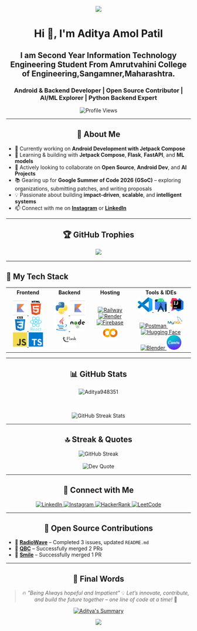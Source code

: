 <div id="header" align="center">
  <img src="https://media1.giphy.com/media/v1.Y2lkPTc5MGI3NjExMWpycXRndTM3c214ZzllY2ducHBnMHE0d2VhcXQ0N3Zqc25rbHFhcyZlcD12MV9pbnRlcm5hbF9naWZfYnlfaWQmY3Q9Zw/bGgsc5mWoryfgKBx1u/giphy.gif" width="100"/>
  
<h1 align="center">Hi 👋, I'm Aditya Amol Patil</h1>
<h2 align="center">I am Second Year Information Technology Engineering Student From Amrutvahini College of Engineering,Sangamner,Maharashtra.</h2>

<h3 align="center">Android & Backend Developer | Open Source Contributor | AI/ML Explorer | Python Backend Expert</h3>

<p align="center">
  <img src="https://komarev.com/ghpvc/?username=Aditya948351&label=Profile%20views&color=0e75b6&style=flat" alt="Profile Views" />
</p>

---

<h2>🚀 About Me</h2>
<ul align="left">    
  <li>🔭 Currently working on <strong>Android Development with Jetpack Compose</strong></li>
  <li>🌱 Learning & building with <strong>Jetpack Compose</strong>, <strong>Flask</strong>, <strong>FastAPI</strong>, and <strong>ML models</strong></li>
  <li>👯 Actively looking to collaborate on <strong>Open Source</strong>, <strong>Android Dev</strong>, and <strong>AI Projects</strong></li>
  <li>📚 Gearing up for <strong>Google Summer of Code 2026 (GSoC)</strong> – exploring organizations, submitting patches, and writing proposals</li>
  <li>💡 Passionate about building <strong>impact-driven</strong>, <strong>scalable</strong>, and <strong>intelligent systems</strong></li>
  <li>📫 Connect with me on <a href="https://www.instagram.com/aditya516227?igsh=MXQ4MjJ6NnR6Z241Ng==" target="_blank"><strong>Instagram</strong></a> or <a href="https://linkedin.com/in/aditya-patil-a7743a292" target="_blank"><strong>LinkedIn</strong></a></li>
</ul>


---

## 🏆 GitHub Trophies

<p align="center">
  <img src="https://github-profile-trophy.vercel.app/?username=Aditya948351&theme=radical&no-frame=false&no-bg=false&rank=SSS,SS,S,AAA,AA,A,B&column=6"/>
</p>


---

<h2 align="left">🚀 My Tech Stack</h2>
<table>
  <tr>
    <th align="center">Frontend</th>
    <th align="center">Backend</th>
    <th align="center">Hosting</th>
    <th align="center">Tools & IDEs</th>
  </tr>
  <tr>
    <!-- Frontend -->
    <td align="center">
      <a href="https://developer.android.com/courses/" target="_blank">
        <img src="https://github.com/Aditya948351/Hosting/blob/main/Icons/isl/images.jpg?raw=true" alt="Flask" width="40" height="40"/>
      </a>
      <a href="https://www.w3.org/html/" target="_blank">
        <img src="https://raw.githubusercontent.com/devicons/devicon/master/icons/html5/html5-original-wordmark.svg" alt="HTML5" width="40" height="40"/>
      </a>
      <a href="https://www.w3schools.com/css/" target="_blank">
        <img src="https://raw.githubusercontent.com/devicons/devicon/master/icons/css3/css3-original-wordmark.svg" alt="CSS3" width="40" height="40"/>
      </a>
      <a href="https://reactjs.org/" target="_blank">
        <img src="https://raw.githubusercontent.com/devicons/devicon/master/icons/react/react-original-wordmark.svg" alt="React" width="40" height="40"/>
      </a>
      <a href="https://developer.mozilla.org/en-US/docs/Web/JavaScript" target="_blank">
        <img src="https://raw.githubusercontent.com/devicons/devicon/master/icons/javascript/javascript-original.svg" alt="JavaScript" width="40" height="40"/>
      </a>
      <a href="https://www.typescriptlang.org/" target="_blank">
        <img src="https://raw.githubusercontent.com/devicons/devicon/master/icons/typescript/typescript-original.svg" alt="TypeScript" width="40" height="40"/>
      </a>
    </td>
    <!-- Backend -->
    <td align="center">
      <a href="https://www.python.org/" target="_blank">
        <img src="https://raw.githubusercontent.com/devicons/devicon/master/icons/python/python-original.svg" alt="Python" width="40" height="40"/>
      </a>
      <a href="https://developer.android.com/courses/" target="_blank">
        <img src="https://github.com/Aditya948351/Hosting/blob/main/Icons/isl/images.jpg?raw=true" alt="Flask" width="40" height="40"/>
      </a>
      <a href="https://www.java.com" target="_blank">
        <img src="https://raw.githubusercontent.com/devicons/devicon/master/icons/java/java-original.svg" alt="Java" width="40" height="40"/>
      </a>
      <a href="https://nodejs.org/" target="_blank">
        <img src="https://raw.githubusercontent.com/devicons/devicon/master/icons/nodejs/nodejs-original-wordmark.svg" alt="Node.js" width="40" height="40"/>
      </a>
      <a href="https://flask.palletsprojects.com/" target="_blank">
        <img src="https://github.com/Aditya948351/Hosting/blob/main/flask.png?raw=true" alt="Flask" width="40" height="40"/>
      </a>
    </td>
    <!-- Hosting -->
    <td align="center">
      <a href="https://railway.app/" target="_blank">
        <img src="https://railway.app/brand/logo-light.svg" alt="Railway" width="40" height="40"/>
      </a>
      <a href="https://render.com/" target="_blank">
        <img src="https://avatars.githubusercontent.com/u/41714161?s=200&v=4" alt="Render" width="40" height="40"/>
      </a>
      <a href="https://firebase.google.com/" target="_blank">
        <img src="https://www.vectorlogo.zone/logos/firebase/firebase-icon.svg" alt="Firebase" width="40" height="40"/>
      </a>
      <a href="https://colab.research.google.com/" target="_blank">
        <img src="https://raw.githubusercontent.com/Aditya948351/Hosting/6591ec90308b66c5a931eca609c180bc882ec173/Google_Colaboratory_SVG_Logo.svg" alt="Colab" width="40" height="40"/>
      </a>
    </td>
    <!-- Tools -->
    <td align="center">
      <a href="https://code.visualstudio.com/" target="_blank">
        <img src="https://raw.githubusercontent.com/devicons/devicon/master/icons/vscode/vscode-original.svg" alt="VS Code" width="40" height="40"/>
      </a>
      <a href="https://developer.android.com/studio" target="_blank">
        <img src="https://raw.githubusercontent.com/devicons/devicon/master/icons/androidstudio/androidstudio-original.svg" alt="Android Studio" width="40" height="40"/>
      </a>
      <a href="https://www.jetbrains.com/idea/" target="_blank">
        <img src="https://raw.githubusercontent.com/devicons/devicon/master/icons/intellij/intellij-original.svg" alt="IntelliJ IDEA" width="40" height="40"/>
      </a>
      <a href="https://www.postman.com/" target="_blank">
        <img src="https://www.vectorlogo.zone/logos/getpostman/getpostman-icon.svg" alt="Postman" width="40" height="40"/>
      </a>
      <a href="https://www.mysql.com/" target="_blank">
        <img src="https://raw.githubusercontent.com/devicons/devicon/master/icons/mysql/mysql-original-wordmark.svg" alt="MySQL" width="40" height="40"/>
      </a>
      <a href="https://huggingface.co/" target="_blank">
        <img src="https://huggingface.co/front/assets/huggingface_logo.svg" alt="Hugging Face" width="40" height="40"/>
      </a>
      <a href="https://www.blender.org/" target="_blank">
        <img src="https://download.blender.org/branding/community/blender_community_badge_white.svg" alt="Blender" width="40" height="40"/>
      </a>
      <a href="https://www.canva.com/" target="_blank">
        <img src="https://github.com/Aditya948351/Hosting/blob/main/canva-icon.png?raw=true" alt="Canva" width="40" height="40"/>
      </a>
    </td>
  </tr>
</table>

---

## 📊 GitHub Stats

<div align="center">
  <p><img align="center" src="https://github-readme-stats.vercel.app/api/top-langs?username=Aditya948351&show_icons=true&locale=en&layout=compact" alt="Aditya948351" /></p>
  <br><br>
  <img src="https://github-readme-stats.vercel.app/api?username=Aditya948351&show_icons=true&show=reviews,prs_merged,prs_merged_percentage&theme=dark" width="49%" height="50%" alt="GitHub Streak Stats"/>
</div>

---

## 🔝 Streak & Quotes

<div align="center">
  <img src="https://github-readme-streak-stats.herokuapp.com/?user=Aditya948351&theme=dracula" alt="GitHub Streak" />
  <br><br>
  <img src="https://quotes-github-readme.vercel.app/api?type=vertical&theme=merko" alt="Dev Quote" />
</div>

---

## 🔗 Connect with Me

<p align="center">
  <a href="https://linkedin.com/in/aditya-patil-a7743a292" target="_blank">
    <img src="https://raw.githubusercontent.com/rahuldkjain/github-profile-readme-generator/master/src/images/icons/Social/linked-in-alt.svg" alt="LinkedIn" height="40" width="40"/>
  </a>
  <a href="https://instagram.com/aditya516227" target="_blank">
    <img src="https://raw.githubusercontent.com/rahuldkjain/github-profile-readme-generator/master/src/images/icons/Social/instagram.svg" alt="Instagram" height="40" width="40"/>
  </a>
  <a href="https://www.hackerrank.com/ap8548328" target="_blank">
    <img src="https://raw.githubusercontent.com/rahuldkjain/github-profile-readme-generator/master/src/images/icons/Social/hackerrank.svg" alt="HackerRank" height="40" width="40"/>
  </a>
  <a href="https://www.leetcode.com/adityapatil8793" target="_blank">
    <img src="https://raw.githubusercontent.com/rahuldkjain/github-profile-readme-generator/master/src/images/icons/Social/leet-code.svg" alt="LeetCode" height="40" width="40"/>
  </a>
</p>

---

<h2>💼 Open Source Contributions</h2>
<ul align="left">
  <li>🔧 <strong><a href="https://github.com/Aditya948351/RadioWave" target="_blank">RadioWave</a></strong> – Completed 3 issues, updated <code>README.md</code></li>
  <li>🔧 <strong><a href="https://github.com/Shahid6174/QBC" target="_blank">QBC</a></strong> – Successfully merged 2 PRs</li>
  <li>🔧 <strong><a href="https://github.com/Shahid6174/Smile" target="_blank">Smile</a></strong> – Successfully merged 1 PR</li>
</ul>

---

## 🧠 Final Words

> 🔥 *"Being Always hopeful and Impatient"* 
> 💡 *Let’s innovate, contribute, and build the future together – one line of code at a time!* 🚀
>

[![Aditya's Summary](https://github-profile-summary-cards.vercel.app/api/cards/profile-details?username=Aditya948351&theme=dark&year=2025)](https://github.com/vn7n24fzkq/github-profile-summary-cards)

<div align="center">
  <img src="https://profile-counter.glitch.me/Aditya948351/count.svg?"  />
</div>
